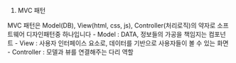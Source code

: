 1. MVC 패턴

MVC 패턴은 Model(DB), View(html, css, js), Controller(처리로직)의 약자로 소프트웨어 디자인패턴중 하나입니다
    - Model : DATA, 정보들의 가공을 책임지는 컴포넌트
    - View : 사용자 인터페이스 요소로, 데이터를 기반으로 사용자들이 볼 수 있는 화면
    - Controller : 모델과 뷰를 연결해주는 다리 역할